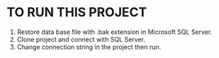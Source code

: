 # TO RUN THIS PROJECT
1. Restore data base file with .bak extension in Microsoft SQL Server.
2. Clone project and connect with SQL Server.
3. Change connection string in the project then run.
